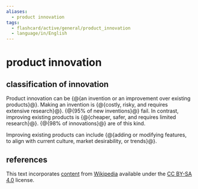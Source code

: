 ```yaml
---
aliases:
  - product innovation
tags:
  - flashcard/active/general/product_innovation
  - language/in/English
---
```


# product innovation

## classification of innovation

Product innovation can be {@{an invention or an improvement over existing products}@}. Making an invention is {@{costly, risky, and requires extensive research}@}. {@{95% of new inventions}@} fail. In contrast, improving existing products is {@{cheaper, safer, and requires limited research}@}. {@{98% of innovations}@} are of this kind.

Improving existing products can include {@{adding or modifying features, to align with current culture, market desirability, or trends}@}.

## references

This text incorporates [content](https://en.wikipedia.org/wiki/product_innovation) from [Wikipedia](Wikipedia.md) available under the [CC BY-SA 4.0](https://creativecommons.org/licenses/by-sa/4.0/) license.
